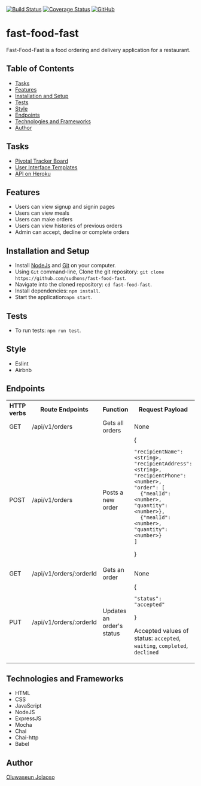 [![Build Status](https://travis-ci.org/sudhons/fast-food-fast.svg?branch=feature-api-endpoints-160445750)](https://travis-ci.org/sudhons/fast-food-fast)
[![Coverage Status](https://coveralls.io/repos/github/sudhons/fast-food-fast/badge.svg?branch=feature-api-endpoints-160445750)](https://coveralls.io/github/sudhons/fast-food-fast?branch=feature-api-endpoints-160445750)
[![GitHub](https://img.shields.io/github/license/sudhons/fast-food-fast.svg)](https://github.com/sudhons/fast-food-fast/blob/develop/LICENSE.txt)


# fast-food-fast
Fast-Food-Fast is a food ordering and delivery application for a restaurant.

## Table of Contents
* [Tasks](#tasks)
* [Features](#features)
* [Installation and Setup](#installation-and-setup)
* [Tests](#tests)
* [Style](#style)
* [Endpoints](#endpoints)
* [Technologies and Frameworks](#technologies-and-frameworks)
* [Author](#author)

## Tasks

* [Pivotal Tracker Board](https://www.pivotaltracker.com/n/projects/2196419)
* [User Interface Templates](https://sudhons.github.io/fast-food-fast/)
* [API on Heroku](https://food-fast.herokuapp.com/api/v1)

## Features

* Users can view signup and signin pages
* Users can view meals
* Users can make orders
* Users can view histories of previous orders
* Admin can accept, decline or complete orders

## Installation and Setup

* Install [NodeJs](https://nodejs.org/en) and [Git](https://git-scm.com/downloads) on your computer.
* Using `Git` command-line, Clone the git repository: `git clone https://github.com/sudhons/fast-food-fast`.
* Navigate into the cloned repository: `cd fast-food-fast`.
* Install dependencies: `npm install`.
* Start the application:`npm start`.

## Tests

* To run tests: `npm run test`.

## Style

* Eslint
* Airbnb

## Endpoints

<table>
  <tr><th>HTTP verbs</th><th>Route Endpoints</th><th>Function</th><th>Request Payload</th></tr>
<tr><td>GET</td><td>/api/v1/orders</td><td>Gets all orders</td><td>None</td></tr>
<tr><td>POST</td><td>/api/v1/orders</td><td>Posts a new order</td><td>
{

    "recipientName": <string>,
    "recipientAddress": <string>,
    "recipientPhone": <number>,
	"order": [
      {"mealId": <number>, "quantity": <number>},
      {"mealId": <number>, "quantity": <number>}
    ]
}
</td></tr>
<tr><td>GET</td><td>/api/v1/orders/:orderId</td><td>Gets an order</td><td>None</td></tr>
<tr><td>PUT</td><td>/api/v1/orders/:orderId </td><td> Updates an order's status</td><td>
{

	"status": "accepted"  
}

Accepted values of status: `accepted`, `waiting`, `completed`, `declined`</td></tr>
</table>

## Technologies and Frameworks

- HTML
- CSS
- JavaScript
- NodeJS
- ExpressJS
- Mocha
- Chai
- Chai-http
- Babel

## Author

[Oluwaseun Jolaoso](https://github.com/sudhons)
